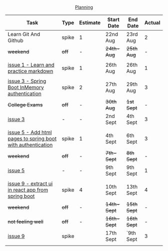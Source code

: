 <p align="center"><ins>Planning</ins></p>

| Task                                                                                                                      | Type    | Estimate | Start Date    | End Date      | Actual |
|---------------------------------------------------------------------------------------------------------------------------|---------|----------|---------------|---------------|--------|
| Learn Git And Github                                                                                                      | spike   | 1        | 22nd Aug      | 23rd Aug      | 2      |
| ~~weekend~~                                                                                                               | ~~off~~ | -        | ~~24th-Aug~~  | ~~25th Aug~~  | -      |
|                                                                                                                           |         |          |               |               |        |
| [issue 1 - Learn and practice markdown](https://github.com/collaboncode/learning-platform/issues/1)                       | spike   | 1        | 26th Aug      | 26th Aug      | 1      |
|                                                                                                                           |         |          |               |               |        |
| [issue 3 - Spring Boot InMemory authentication](https://github.com/collaboncode/learning-platform/issues/3)               | spike   | 2        | 27th Aug      | 29th Aug      | 3      |
| ~~College Exams~~                                                                                                         | ~~off~~ | -        | ~~30th Aug~~  | ~~1st Sept~~  | -      |
| [issue 3](https://github.com/collaboncode/learning-platform/issues/3)                                                     | -       | -        | 2nd Sept      | 4th Sept      | 3      |
|                                                                                                                           |         |          |               |               |        |
| [issue 5 - Add html pages to spring boot with authentication](https://github.com/collaboncode/learning-platform/issues/5) | spike   | 1        | 4th Sept      | 6th Sept      | 3      |
| ~~weekend~~                                                                                                               | ~~off~~ | -        | ~~7th-Sept~~  | ~~8th Sept~~  | -      |
| [issue 5](https://github.com/collaboncode/learning-platform/issues/5)                                                     | -       | -        | 9th Sept      | 9th Sept      | 1      |
|                                                                                                                           |         |          |               |               |        |
| [issue 9 - extract ui in react app from spring boot](https://github.com/collaboncode/learning-platform/issues/9)          | spike   | 4        | 10th Sept     | 13th Sept     | 4      |
| ~~weekend~~                                                                                                               | ~~off~~ | -        | ~~14th-Sept~~ | ~~15th Sept~~ | -      |
| ~~not feeling well~~                                                                                                      | ~~off~~ | -        | ~~16th-Sept~~ | ~~16th Sept~~ | -      |
| [issue 9](https://github.com/collaboncode/learning-platform/issues/9)                                                     | spike   |          | 17th Sept     | `9th Sept     | 3      |
|                                                                                                                           |         |          |               |               |        |
